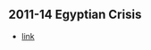 ## 2011-14 Egyptian Crisis
- [link](https://en.wikipedia.org/wiki/Egyptian_Crisis_(2011%E2%80%932014))
